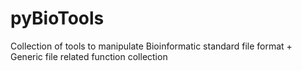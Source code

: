 # pyBioTools
Collection of tools to manipulate Bioinformatic standard file format + Generic file related function collection
